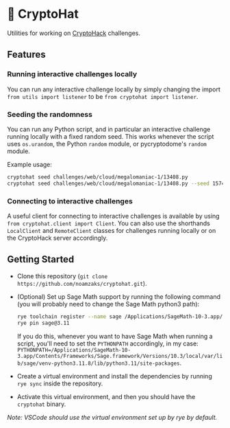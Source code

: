 # 🎩 CryptoHat

Utilities for working on [CryptoHack](https://cryptohack.org) challenges.

## Features

### Running interactive challenges locally

You can run any interactive challenge locally by simply changing the import `from utils import listener` to be `from cryptohat import listener`.

### Seeding the randomness

You can run any Python script, and in particular an interactive challenge running locally with a fixed random seed.
This works whenever the script uses `os.urandom`, the Python `random` module, or pycryptodome's `random` module.

Example usage:

```sh
cryptohat seed challenges/web/cloud/megalomaniac-1/13408.py
cryptohat seed challenges/web/cloud/megalomaniac-1/13408.py --seed 1574
```

### Connecting to interactive challenges

A useful client for connecting to interactive challenges is available by using `from cryptohat.client import Client`. You can also use the shorthands `LocalClient` and `RemoteClient` classes for challenges running locally or on the CryptoHack server accordingly.

## Getting Started

-   Clone this repository (`git clone https://github.com/noamzaks/cryptohat.git`).
-   (Optional) Set up Sage Math support by running the following command (you will probably need to change the Sage Math python3 path):

    ```sh
    rye toolchain register --name sage /Applications/SageMath-10-3.app/Contents/Frameworks/Sage.framework/Versions/10.3/local/var/lib/sage/venv-python3.11.8/bin/python3
    rye pin sage@3.11
    ```

    If you do this, whenever you want to have Sage Math when running a script, you'll need to set the `PYTHONPATH` accordingly, in my case: `PYTHONPATH=/Applications/SageMath-10-3.app/Contents/Frameworks/Sage.framework/Versions/10.3/local/var/lib/sage/venv-python3.11.8/lib/python3.11/site-packages`.

-   Create a virtual environment and install the dependencies by running `rye sync` inside the repository.
-   Activate this virtual environment, and then you should have the `cryptohat` binary.

_Note: VSCode should use the virtual environment set up by rye by default._
